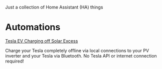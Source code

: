 Just a collection of Home Assistant (HA) things

# Automations
[Tesla EV Charging off Solar Excess](blueprints/tesla_ev_solar_excess_charging.yaml)

Charge your Tesla completely offline via local connections to your PV inverter and your Tesla via Bluetooth. No Tesla API or internet connection required!

